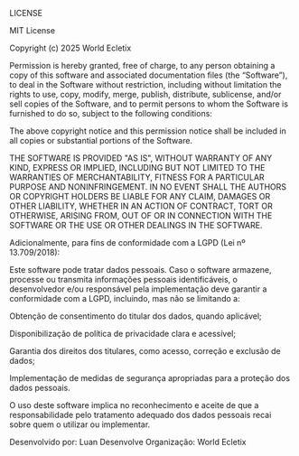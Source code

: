 LICENSE

MIT License

Copyright (c) 2025 World Ecletix

Permission is hereby granted, free of charge, to any person obtaining a copy of this software and associated documentation files (the “Software”), to deal in the Software without restriction, including without limitation the rights to use, copy, modify, merge, publish, distribute, sublicense, and/or sell copies of the Software, and to permit persons to whom the Software is furnished to do so, subject to the following conditions:

The above copyright notice and this permission notice shall be included in all copies or substantial portions of the Software.

THE SOFTWARE IS PROVIDED "AS IS", WITHOUT WARRANTY OF ANY KIND, EXPRESS OR IMPLIED, INCLUDING BUT NOT LIMITED TO THE WARRANTIES OF MERCHANTABILITY, FITNESS FOR A PARTICULAR PURPOSE AND NONINFRINGEMENT. IN NO EVENT SHALL THE AUTHORS OR COPYRIGHT HOLDERS BE LIABLE FOR ANY CLAIM, DAMAGES OR OTHER LIABILITY, WHETHER IN AN ACTION OF CONTRACT, TORT OR OTHERWISE, ARISING FROM, OUT OF OR IN CONNECTION WITH THE SOFTWARE OR THE USE OR OTHER DEALINGS IN THE SOFTWARE.


Adicionalmente, para fins de conformidade com a LGPD (Lei nº 13.709/2018):

Este software pode tratar dados pessoais. Caso o software armazene, processe ou transmita informações pessoais identificáveis, o desenvolvedor e/ou responsável pela implementação deve garantir a conformidade com a LGPD, incluindo, mas não se limitando a:

Obtenção de consentimento do titular dos dados, quando aplicável;

Disponibilização de política de privacidade clara e acessível;

Garantia dos direitos dos titulares, como acesso, correção e exclusão de dados;

Implementação de medidas de segurança apropriadas para a proteção dos dados pessoais.


O uso deste software implica no reconhecimento e aceite de que a responsabilidade pelo tratamento adequado dos dados pessoais recai sobre quem o utilizar ou implementar.

Desenvolvido por: Luan Desenvolve
Organização: World Ecletix
